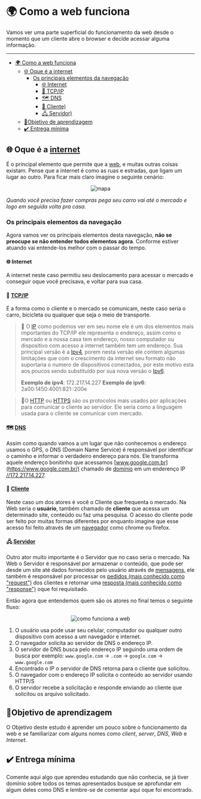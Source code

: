  # 🌍 Como a web funciona

Vamos ver uma parte superficial do funcionamento da web desde o momento que um cliente abre o browser e decide acessar alguma informação.

------------------------

- [🌍 Como a web funciona](#-como-a-web-funciona)
  - [🌐 Oque é a internet](#-oque-é-a-internet)
    - [Os principais elementos da navegação](#os-principais-elementos-da-navegação)
      - [🌐 Internet](#-internet)
      - [🚗 TCP/IP](#-tcpip)
      - [🗺️ DNS](#️-dns)
      - [👤 Cliente)](#-cliente)
      - [🖧 Servidor)](#-servidor)
  - [🧠Objetivo de aprendizagem](#objetivo-de-aprendizagem)
  - [✔️ Entrega mínima](#️-entrega-mínima)

## 🌐 Oque é a [internet](https://pt.wikipedia.org/wiki/Internet)

É o principal elemento que permite que a [web](https://pt.wikipedia.org/wiki/World_Wide_Web), e muitas outras coisas existam.
Pense que a internet é como as ruas e estradas, que ligam um lugar ao outro. Para ficar mais claro imagine o seguinte cenário: 

<p align="center">
   <img src="https://www.tuseguro.com/pe/pe/images/images/Blog/Contenido_Epico/prepara-tu-auto-viaje-5-tips-disfrutar/auto_mapa.jpg" alt="mapa" />
</p>

*Quando você precisa fazer compras pega seu carro vai até o mercado e logo em seguida volta pra casa*.

### Os principais elementos da navegação

Agora vamos ver os principais elementos desta navegação, **não se preocupe se não entender todos elementos agora**. Conforme estiver atuando vai entende-los melhor com o passar do tempo.


#### 🌐 Internet

A internet neste caso permitiu seu deslocamento para acessar o mercado e conseguir oque você precisava, e voltar para sua casa.

#### 🚗 [TCP/IP](https://pt.wikipedia.org/wiki/TCP/IP)

É a forma como o cliente e o mercado se comunicam, neste caso seria o carro, bicicleta ou qualquer que seja o meio de transporte. 

> 📌 O [IP](https://pt.wikipedia.org/wiki/Endere%C3%A7o_IP) como podemos ver em seu nome ele é um dos elementos mais importantes do TCP/IP ele representa o endereço, assim como o mercado e a nossa casa tem endereço, nosso computador ou dispositivo com acesso a internet também tem um endereço. Sua principal versão é a [Ipv4](https://pt.wikipedia.org/wiki/IPv4), porem nesta versão ele contem algumas limitações que com o crescimento da internet seu formato não suportaria o numero de dispositivos conectados, por este motivo esta aos poucos sendo substituído por sua nova versão o [Ipv6](https://pt.wikipedia.org/wiki/IPv6).
>
> **Exemplo de ipv4**: 172.217.14.227
> **Exemplo de ipv6**: 2a00:1450:4001:821::200e

> 📝O [HTTP](https://pt.wikipedia.org/wiki/Hypertext_Transfer_Protocol) ou [HTTPS](https://pt.wikipedia.org/wiki/Hyper_Text_Transfer_Protocol_Secure) são os protocolos mais usados por aplicações para comunicar o cliente ao servidor. Ele seria como a linguagem usada para o cliente se comunicar com mercado.

#### 🗺️ [DNS](https://pt.wikipedia.org/wiki/Sistema_de_Nomes_de_Dom%C3%ADnio)

Assim como quando vamos a um lugar que não conhecemos o endereço usamos o GPS, o DNS (Domain Name Service) é responsável por identificar o caminho e informar o verdadeiro endereço para nós. Ele transforma aquele endereço bonitinho que acessamos [www.google.com.br](https://www.google.com.br/) chamado de [domínio](https://pt.wikipedia.org/wiki/Nome_de_dom%C3%ADnio) em um enderenço IP [//172.217.14.227](//172.217.14.227).

#### 👤 [Cliente](https://pt.wikipedia.org/wiki/Cliente_(computa%C3%A7%C3%A3o))

Neste caso um dos atores é você o Cliente que frequenta o mercado. Na Web seria o **usuário**, também chamado de **cliente** que acessa um determinado site, conteúdo ou faz uma pesquisa. O acesso do cliente pode ser feito por muitas formas diferentes por enquanto imagine que esse acesso foi feito através de um [navegador](https://pt.wikipedia.org/wiki/Navegador_web) como chrome  ou firefox.

#### 🖧 [Servidor](https://pt.wikipedia.org/wiki/Servidor_(computa%C3%A7%C3%A3o))

Outro ator muito importante é o Servidor que no caso seria o mercado. Na Web o Servidor é responsável por armazenar o conteúdo, que pode ser desde um site até dados fornecidos pelo usuário através de [mensagens](https://developer.mozilla.org/pt-BR/docs/Web/HTTP/Messages), ele também é responsável por processar os [pedidos (mais conhecido como "request")](https://developer.mozilla.org/pt-BR/docs/Web/HTTP/Messages#requisi%C3%A7%C3%B5es_http) dos clientes e retornar uma [resposta (mais conhecido como "response")](https://developer.mozilla.org/pt-BR/docs/Web/HTTP/Messages#respostas_http)  oque foi requisitado. 

Então agora que entendemos quem são os atores no final temos o seguinte fluxo:

<p align="center">
   <img src="https://drive.google.com/u/0/uc?id=1IG-LHsCF56Brm2NrcM4sQJl_TrsqBsQl&export=download" alt="como funciona a web" />
</p>

1. O usuário usa pode usar seu celular, computador ou qualquer outro dispositivo com acesso a um navegador e internet.
2. O navegador solicita ao servidor de DNS o endereço IP. 
3. O servidor de DNS busca pelo endereço IP seguindo uma ordem de busca por exemplo: `www.google.com` -> `.com` -> `google.com` -> `www.google.com`
4. Encontrado o IP o servidor de DNS retorna para o cliente que solicitou.
5. O navegador com o endereço IP solicita o conteúdo ao servidor usando HTTP/S
6. O servidor recebe a solicitação e responde enviando ao cliente que solicitou os arquivo solicitado.

## 🧠Objetivo de aprendizagem

O Objetivo deste estudo é aprender um pouco sobre o funcionamento da web e se familiarizar com alguns nomes como *client*, *server*, *DNS*, *Web* e *Internet*.

## ✔️ Entrega mínima

Comente aqui algo que aprendeu estudando que não conhecia, se já tiver domínio sobre todos os temas apresentados busque se aprofundar em algum deles como DNS e lembre-se de comentar aqui oque foi encontrado.